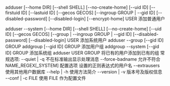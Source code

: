 adduser 
	[--home  DIR] 
	[--shell SHELL] 
	[--no-create-home] 
	[--uid ID]
	[--firstuid 	ID] 
	[--lastuid 	ID] 
	[--gecos 	GECOS] 
	[--ingroup 	GROUP | --gid ID]
	[--disabled-password] 
	[--disabled-login] 
	[--encrypt-home] USER			添加普通用户

adduser 
	--system 
	[--home DIR] 
	[--shell SHELL] 
	[--no-create-home] 
	[--uid ID]
	[--gecos GECOS] 
	[--group | --ingroup GROUP | --gid ID] 
	[--disabled-password]
	[--disabled-login] USER			添加系统用户
adduser --group		[--gid ID] GROUP
addgroup 		[--gid ID] GROUP	添加用户组
addgroup --system 	[--gid ID] GROUP   	添加系统组
adduser USER GROUP				将已有的用户添加到已有的组
常规选项:
  --quiet | -q      不在标准输出显示处理消息
  --force-badname   允许不符合  NAME_REGEX[_SYSTEM] 配置选项
                                      设置的正则表达式的用户名
  --extrausers      使用其他用户数据库
  --help | -h       使用方法简介
  --version | -v    版本号及版权信息
  --conf | -c FILE  使用 FILE 作为配置文件
